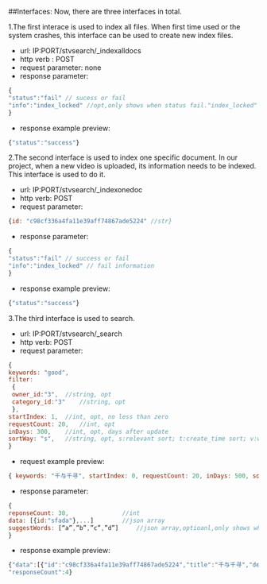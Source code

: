 ##Interfaces: Now, there are three interfaces in total.

1.The first interace is used to index all files. When first time used or the system crashes, this interface can be used to create new index files.
  - url: 	IP:PORT/stvsearch/_indexalldocs
  - http verb :	POST
  - request parameter: 	none
  - response parameter: 
```js
{
"status":"fail" // sucess or fail
"info":"index_locked" //opt,only shows when status fail."index_locked" means there is another index writer writing the index.
}
```
  - response example preview:
```js
{"status":"success"}
```

2.The second interface is used to index one specific document. In our project, when a new video is uploaded, its information needs to be indexed. This interface is used to do it.
  - url: IP:PORT/stvsearch/_indexonedoc
  - http verb: POST
  - request parameter: 
```js
{id: "c98cf336a4fa11e39aff74867ade5224" //str}
```
  - response parameter: 
```js
{
"status":"fail" // success or fail
"info":"index_locked" // fail information
}
```
  - response example preview:
```js
{"status":"success"}
```

3.The third interface is used to search.
  - url:	IP:PORT/stvsearch/_search
  - http verb: 	POST
  - request parameter:
```js
{
keywords: "good",
filter:
 {
 owner_id:"3",	//string, opt
 category_id:"3"	//string, opt
 },
startIndex: 1, 	//int, opt, no less than zero
requestCount: 20,	//int, opt
inDays: 300, 	//int, opt, days after update
sortWay: "s", 	//string, opt, s:relevant sort; t:create_time sort; v:watch_count sort;
}
```
  - request example preview:
```js
{ keywords: "千与千寻", startIndex: 0, requestCount: 20, inDays: 500, sortWay: "s" }
```
  - response parameter:
```js
{
reponseCount: 30,				//int
data: [{id:"sfada"},...]		//json array
suggestWords: [“a”,”b”,”c”,”d”] 	//json array,optioanl,only shows when responseCount < 3
}
```
  - response example preview:
```js
{"data":[{"id":"c98cf336a4fa11e39aff74867ade5224","title":"千与千寻","description":"a good movie"},{"id":"366f0bacb62f11e38b1e74867ade5224","title":"千与千寻4","description":"enjoy this movie"},{"id":"c64eb82cb62e11e39b8974867ade5224","title":"千与千寻2","description":"enjoy this movie"},{"id":"f0cf62a4b62e11e38b1e74867ade5224","title":"千与千寻3","description":"enjoy this movie"}],
"responseCount":4}
```